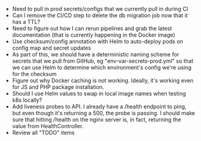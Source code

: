 - Need to pull in prod secrets/configs that we currently pull in during CI
- Can I remove the CI/CD step to delete the db migration job now that it has a TTL?
- Need to figure out how I can rerun pipelines and grab the latest documentation (that is currently happening in the Docker image)
- Use checksum/config annotation with Helm to auto-deploy pods on config map and secret updates
- As part of this, we should have a deterministic naming scheme for secrets that we pull from GitHub, eg "env-var-secrets-prod.yml" so that we can use Helm to determine which environment's config we're using for the checksum
- Figure out why Docker caching is not working.  Ideally, it's working even for JS and PHP package installation.
- Should I use Helm values to swap in local image names when testing k8s locally?
- Add liveness probes to API.  I already have a /health endpoint to ping, but even though it's returning a 500, the probe is passing.  I should make sure that hitting /health on the nginx server is, in fact, returning the value from HealthController.
- Review all "TODO" items
